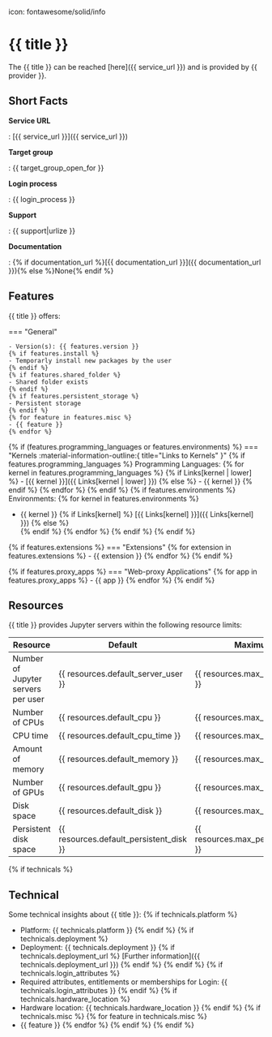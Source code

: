 icon: fontawesome/solid/info
# {{ title }}
The {{ title }} can be reached [here]({{ service_url }}) and is provided by {{ provider }}.

## Short Facts
__Service URL__

: [{{ service_url }}]({{ service_url }})

__Target group__

: {{ target_group_open_for }}

__Login process__

: {{ login_process }} 

__Support__

: {{ support|urlize }}

__Documentation__

: {% if documentation_url %}[{{ documentation_url }}]({{ documentation_url }}){% else %}None{% endif %}



## Features 
{{ title }} offers:

=== "General"

    - Version(s): {{ features.version }}
    {% if features.install %}
    - Temporarly install new packages by the user
    {% endif %}
    {% if features.shared_folder %}
    - Shared folder exists
    {% endif %}
    {% if features.persistent_storage %}
    - Persistent storage
    {% endif %}
    {% for feature in features.misc %}
    - {{ feature }}
    {% endfor %}

{% if (features.programming_languages or features.environments) %} 
=== "Kernels :material-information-outline:{ title="Links to Kernels" }" 
    {% if features.programming_languages %}
    Programming Languages:
    {% for kernel in features.programming_languages %}
    {% if Links[kernel | lower] %}
    - [{{ kernel }}]({{ Links[kernel | lower] }})
    {% else %}
    - {{ kernel }}
    {% endif %}
    {% endfor %}
{% endif %}
    {% if features.environments %} 
    Environments:
    {% for kernel in features.environments %}
-   {{ kernel }} {% if Links[kernel] %} [{{ Links[kernel] }}]({{ Links[kernel] }}) 
    {% else %}  
    {% endif %}
    {% endfor %}
    {% endif %}
{% endif %}

{% if features.extensions %}
=== "Extensions"
    {% for extension in features.extensions %}
    - {{ extension }}
    {% endfor %}
{% endif %}

{% if features.proxy_apps %}
=== "Web-proxy Applications"
    {% for app in features.proxy_apps %}
    - {{ app }}
    {% endfor %}
{% endif %}

## Resources
{{ title }} provides Jupyter servers within the following resource limits:

| Resource                           | Default                                 | Maximum                             |
|------------------------------------|-----------------------------------------|-------------------------------------|
| Number of Jupyter servers per user | {{ resources.default_server_user }}     | {{ resources.max_server_user }}     |
| Number of CPUs                     | {{ resources.default_cpu }}             | {{ resources.max_cpu }}             |
| CPU time                           | {{ resources.default_cpu_time }}        | {{ resources.max_cpu_time }}        |
| Amount of memory                   | {{ resources.default_memory }}          | {{ resources.max_memory }}          |
| Number of GPUs                     | {{ resources.default_gpu }}             | {{ resources.max_gpu }}             |
| Disk space                         | {{ resources.default_disk }}            | {{ resources.max_disk }}            |
| Persistent disk space              | {{ resources.default_persistent_disk }} | {{ resources.max_persistent_disk }} |

{% if technicals %}
## Technical
Some technical insights about {{ title }}:
  {% if technicals.platform %}
- Platform: {{ technicals.platform }}
  {% endif %}
  {% if technicals.deployment %}
- Deployment: {{ technicals.deployment }} {% if technicals.deployment_url %} [Further information]({{ technicals.deployment_url }}) {% endif %}
  {% endif %}
  {% if technicals.login_attributes %}
- Required attributes, entitlements or memberships for Login: {{ technicals.login_attributes }}
  {% endif %}
  {% if technicals.hardware_location %}
- Hardware location: {{ technicals.hardware_location }}
  {% endif %}
  {% if technicals.misc %}
  {% for feature in technicals.misc %}
- {{ feature }}
  {% endfor %}
  {% endif %}
{% endif %}
